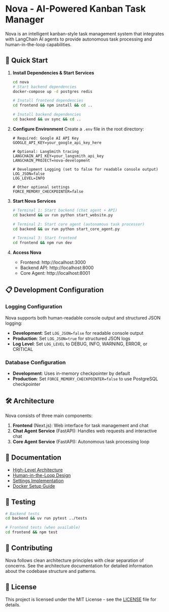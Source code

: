 # Nova - AI-Powered Kanban Task Manager

Nova is an intelligent kanban-style task management system that integrates with LangChain AI agents to provide autonomous task processing and human-in-the-loop capabilities.

## 🚀 Quick Start

1. **Install Dependencies & Start Services**
   ```bash
   cd nova
   # Start backend dependencies
   docker-compose up -d postgres redis
   
   # Install frontend dependencies
   cd frontend && npm install && cd ..
   
   # Install backend dependencies  
   cd backend && uv sync && cd ..
   ```

2. **Configure Environment**
   Create a `.env` file in the root directory:
   ```env
   # Required: Google AI API Key
   GOOGLE_API_KEY=your_google_api_key_here
   
   # Optional: LangSmith tracing
   LANGCHAIN_API_KEY=your_langsmith_api_key
   LANGCHAIN_PROJECT=nova-development
   
   # Development Logging (set to false for readable console output)
   LOG_JSON=false
   LOG_LEVEL=INFO
   
   # Other optional settings
   FORCE_MEMORY_CHECKPOINTER=false
   ```

3. **Start Nova Services**
   ```bash
   # Terminal 1: Start backend (chat agent + API)
   cd backend && uv run python start_website.py
   
   # Terminal 2: Start core agent (autonomous task processor)
   cd backend && uv run python start_core_agent.py
   
   # Terminal 3: Start frontend
   cd frontend && npm run dev
   ```

4. **Access Nova**
   - Frontend: http://localhost:3000
   - Backend API: http://localhost:8000
   - Core Agent: http://localhost:8001

## 📋 Development Configuration

### Logging Configuration
Nova supports both human-readable console output and structured JSON logging:

- **Development**: Set `LOG_JSON=false` for readable console output
- **Production**: Set `LOG_JSON=true` for structured JSON logs
- **Log Level**: Set `LOG_LEVEL` to DEBUG, INFO, WARNING, ERROR, or CRITICAL

### Database Configuration
- **Development**: Uses in-memory checkpointer by default
- **Production**: Set `FORCE_MEMORY_CHECKPOINTER=false` to use PostgreSQL checkpointer

## 🛠️ Architecture

Nova consists of three main components:

1. **Frontend** (Next.js): Web interface for task management and chat
2. **Chat Agent Service** (FastAPI): Handles web requests and interactive chat
3. **Core Agent Service** (FastAPI): Autonomous task processing loop

## 📖 Documentation

- [High-Level Architecture](docs/high-level-outline.md)
- [Human-in-the-Loop Design](docs/human-in-the-loop-architecture.md)
- [Settings Implementation](docs/settings_realization_work_packages.md)
- [Docker Setup Guide](docs/docker-setup.md)

## 🧪 Testing

```bash
# Backend tests
cd backend && uv run pytest ../tests

# Frontend tests (when available)
cd frontend && npm test
```

## 🤝 Contributing

Nova follows clean architecture principles with clear separation of concerns. See the architecture documentation for detailed information about the codebase structure and patterns.

## 📄 License

This project is licensed under the MIT License - see the [LICENSE](LICENSE) file for details.